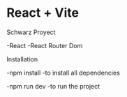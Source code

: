 # React + Vite

Schwarz Proyect

-React
-React Router Dom

Installation

-npm install -to install all dependencies

-npm run dev -to run the project
